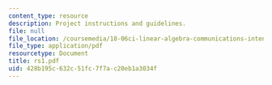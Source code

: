 ```yaml
---
content_type: resource
description: Project instructions and guidelines.
file: null
file_location: /coursemedia/18-06ci-linear-algebra-communications-intensive-spring-2004/428b195c632c51fc7f7ac20eb1a3034f_rs1.pdf
file_type: application/pdf
resourcetype: Document
title: rs1.pdf
uid: 428b195c-632c-51fc-7f7a-c20eb1a3034f
---
```

